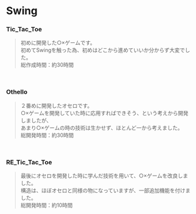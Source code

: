 # Swing

### Tic_Tac_Toe  
>初めに開発した○×ゲームです。  
初めてSwingを触った為、初めはどこから進めていいか分からず大変でした。  
総作成時間：約30時間  

<br>

### Othello
>２番めに開発したオセロです。  
○×ゲームを開発していた時に応用すればできそう、という考えから開発しましたが、  
あまり○×ゲームの時の技術は生かせず、ほとんど一から考えました。  
総開発時間：約30時間  

<br>

### RE_Tic_Tac_Toe
>最後にオセロを開発した時に学んだ技術を用いて、○×ゲームを改良しました。  
構造は、ほぼオセロと同様の物になっていますが、一部追加機能を付けました。  
総開発時間：約10時間